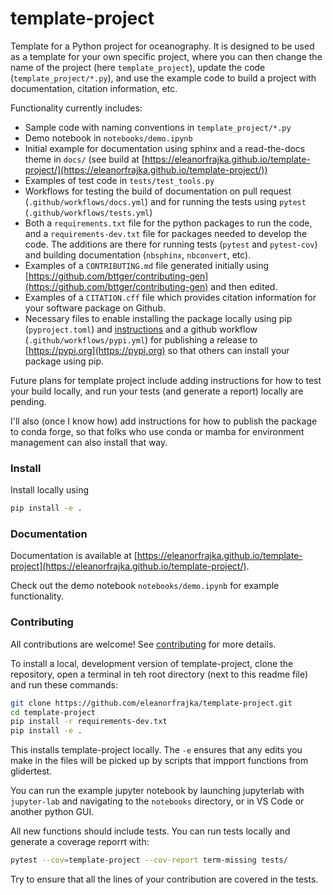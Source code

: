 # template-project
Template for a Python project for oceanography.  It is designed to be used as a template for your own specific project, where you can then change the name of the project (here `template_project`), update the code (`template_project/*.py`), and use the example code to build a project with documentation, citation information, etc.

Functionality currently includes:
- Sample code with naming conventions in `template_project/*.py`
- Demo notebook in `notebooks/demo.ipynb`
- Initial example for documentation using sphinx and a read-the-docs theme in `docs/` (see build at [https://eleanorfrajka.github.io/template-project/](https://eleanorfrajka.github.io/template-project/))
- Examples of test code in `tests/test_tools.py`
- Workflows for testing the build of documentation on pull request (`.github/workflows/docs.yml`) and for running the tests using `pytest` (`.github/workflows/tests.yml`)
- Both a `requirements.txt` file for the python packages to run the code, and a `requirements-dev.txt` file for packages needed to develop the code.  The additions are there for running tests (`pytest` and `pytest-cov`) and building documentation (`nbsphinx`, `nbconvert`, etc).
- Examples of a `CONTRIBUTING.md` file generated initially using [https://github.com/bttger/contributing-gen](https://github.com/bttger/contributing-gen) and then edited.
- Examples of a `CITATION.cff` file which provides citation information for your software package on Github.
- Necessary files to enable installing the package locally using pip (`pyproject.toml`) and [instructions](https://eleanorfrajka.github.io/template-project/pypi-publish.html) and a github workflow (`.github/workflows/pypi.yml`) for publishing a release to [https://pypi.org](https://pypi.org) so that others can install your package using pip.

Future plans for template project include adding instructions for how to test your build locally, and run your tests (and generate a report) locally are pending.

I'll also (once I know how) add instructions for how to publish the package to conda forge, so that folks who use conda or mamba for environment management can also install that way.


### Install

Install locally using
```sh
pip install -e .
```

### Documentation

Documentation is available at [https://eleanorfrajka.github.io/template-project](https://eleanorfrajka.github.io/template-project/).

Check out the demo notebook `notebooks/demo.ipynb` for example functionality.

### Contributing

All contributions are welcome!  See [contributing](CONTRIBUTING.md) for more details.

To install a local, development version of template-project, clone the repository, open a terminal in teh root directory (next to this readme file) and run these commands:

```sh 
git clone https://github.com/eleanorfrajka/template-project.git
cd template-project
pip install -r requirements-dev.txt
pip install -e .
```
This installs template-project locally.  The `-e` ensures that any edits you make in the files will be picked up by scripts that impport functions from glidertest.

You can run the example jupyter notebook by launching jupyterlab with `jupyter-lab` and navigating to the `notebooks` directory, or in VS Code or another python GUI.

All new functions should include tests.  You can run tests locally and generate a coverage reporrt with:
```sh
pytest --cov=template-project --cov-report term-missing tests/
```

Try to ensure that all the lines of your contribution are covered in the tests.

